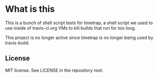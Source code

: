 # What is this

This is a bunch of shell script tests for timetrap, a shell script we used to use inside of travis-ci.org
VMs to kill builds that run for too long.

This project is no longer active since timetrap is no longer being used by travis-build.

## License

MIT license. See LICENSE in the repository root.
